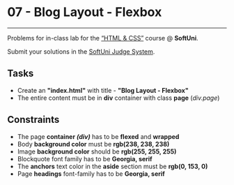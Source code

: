 # 07 - Blog Layout - Flexbox

---

Problems for in-class lab for the [“HTML & CSS”](https://softuni.bg/trainings/2375/html-and-css-may-2019) course @ **SoftUni**.

Submit your solutions in the [SoftUni Judge System](https://judge.softuni.bg/Contests/1236/Flexbox).

## Tasks

- Create an **"index.html"** with title - **"Blog Layout - Flexbox"**
- The entire content must be in **div** container with class **page** (_div.page_)

## Constraints

- The page **container _(div)_** has to be **flexed** and **wrapped**
- Body **background color** must be **rgb(238, 238, 238)**
- Image **background color** should be **rgb(255, 255, 255)**
- Blockquote font family has to be **Georgia, serif**
- The **anchors** text color in the **aside** section must be **rgb(0, 153, 0)**
- Page **headings** font-family has to be **Georgia, serif**
